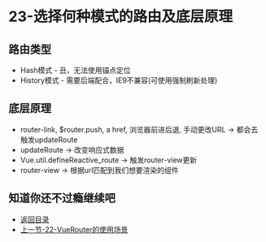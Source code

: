 # 23-选择何种模式的路由及底层原理

## 路由类型

* Hash模式 - 丑，无法使用锚点定位
* History模式 - 需要后端配合，IE9不兼容(可使用强制刷新处理)

## 底层原理

* router-link, $router.push, a href, 浏览器前进后退, 手动更改URL -> 都会去触发updateRoute
* updateRoute -> 改变响应式数据
* Vue.util.defineReactive_route -> 触发router-view更新
* router-view -> 根据url匹配到我们想要渲染的组件

## 知道你还不过瘾继续吧       

* [返回目录](../../README.md)
* [上一节-22-VueRouter的使用场景](../02-生态篇/22-VueRouter的使用场景.md)